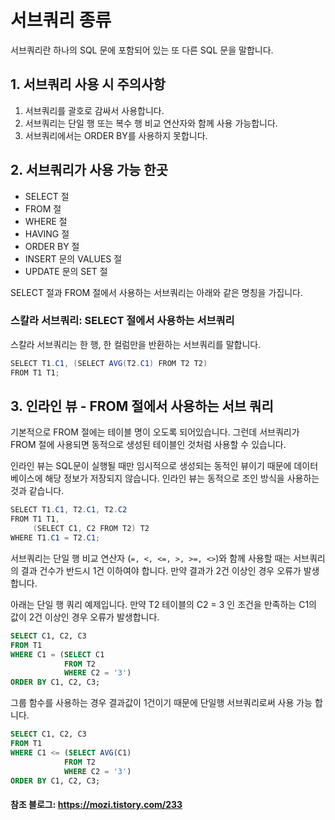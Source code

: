 # 서브쿼리 종류

서브쿼리란 하나의 SQL 문에 포함되어 있는 또 다른 SQL 문을 말합니다.

## 1. 서브쿼리 사용 시 주의사항

1. 서브쿼리를 괄호로 감싸서 사용합니다.
2. 서브쿼리는 단일 행 또는 복수 행 비교 연산자와 함께 사용 가능합니다.
3. 서브쿼리에서는 ORDER BY를 사용하지 못합니다.

## 2. 서브쿼리가 사용 가능 한곳


- SELECT 절
- FROM 절
- WHERE 절
- HAVING 절
- ORDER BY 절
- INSERT 문의 VALUES 절
- UPDATE 문의 SET 절

SELECT 절과 FROM 절에서 사용하는 서브쿼리는 아래와 같은 명칭을 가집니다.

### 스칼라 서브쿼리: SELECT 절에서 사용하는 서브쿼리

스칼라 서브쿼리는 한 행, 한 컬럼만을 반환하는 서브쿼리를 말합니다.

```java
SELECT T1.C1, (SELECT AVG(T2.C1) FROM T2 T2)
FROM T1 T1;
```

## 3. 인라인 뷰 - FROM 절에서 사용하는 서브 쿼리

기본적으로 FROM 절에는 테이블 명이 오도록 되어있습니다. 그런데 서브쿼리가 FROM 절에 사용되면 동적으로 생성된 테이블인 것처럼 사용할 수 있습니다.

인라인 뷰는 SQL문이 실행될 때만 임시적으로 생성되는 동적인 뷰이기 때문에 데이터베이스에 해당 정보가 저장되지 않습니다. 인라인 뷰는 동적으로 조인 방식을 사용하는 것과 같습니다.

```java
SELECT T1.C1, T2.C1, T2.C2
FROM T1 T1,
     (SELECT C1, C2 FROM T2) T2
WHERE T1.C1 = T2.C1;
```


서브쿼리는 단일 행 비교 연산자 (`=, <, <=, >, >=, <>`)와 함께 사용할 때는 서브쿼리의 결과 건수가 반드시 1건 이하여야 합니다. 만약 결과가 2건 이상인 경우 오류가 발생합니다.

 아래는 단일 행 쿼리 예제입니다.
 만약 T2 테이블의 C2 = 3 인 조건을 만족하는 C1의 값이 2건 이상인 경우 오류가 발생합니다.

```sql
SELECT C1, C2, C3
FROM T1
WHERE C1 = (SELECT C1
            FROM T2
            WHERE C2 = '3')
ORDER BY C1, C2, C3;
```

그룹 함수를 사용하는 경우 결과값이 1건이기 때문에 단일행 서브쿼리로써 사용 가능 합니다.

```sql
SELECT C1, C2, C3
FROM T1
WHERE C1 <= (SELECT AVG(C1)
            FROM T2
            WHERE C2 = '3')
ORDER BY C1, C2, C3; 
```

#### 참조 블로그: https://mozi.tistory.com/233
